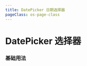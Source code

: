 ```yaml
---
title: DatePicker 日期选择器
pageClass: os-page-class
---
```


# DatePicker 选择器

### 基础用法

<template>
  <os-date-picker />
</template>